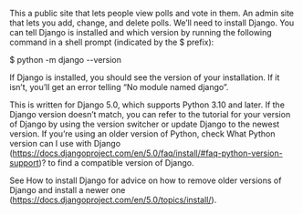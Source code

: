 This a public site that lets people view polls and vote in them. An admin site that lets you add, change, and delete polls. We’ll need to install Django. You can tell Django is installed and which version by running the following command in a shell prompt (indicated by the $ prefix):

$ python -m django --version

If Django is installed, you should see the version of your installation. If it isn’t, you’ll get an error telling “No module named django”.

This is written for Django 5.0, which supports Python 3.10 and later. If the Django version doesn’t match, you can refer to the tutorial for your version of Django by using the version switcher or update Django to the newest version. If you’re using an older version of Python, check What Python version can I use with Django (https://docs.djangoproject.com/en/5.0/faq/install/#faq-python-version-support)? to find a compatible version of Django.

See How to install Django for advice on how to remove older versions of Django and install a newer one (https://docs.djangoproject.com/en/5.0/topics/install/).
